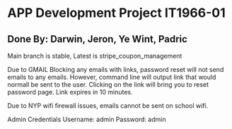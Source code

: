 <h1>APP Development Project IT1966-01</h1>
<h2>Done By: Darwin, Jeron, Ye Wint, Padric</h2>

Main branch is stable, Latest is stripe_coupon_management

Due to GMAIL Blocking any emails with links, password reset will not send emails
to any emails. However, command line will output link that would normall be sent
to the user. Clicking on the link will bring you to reset password page. 
Link expires in 10 minutes.

Due to NYP wifi firewall issues, emails cannot be sent on school wifi.

Admin Credentials
Username: admin
Password: admin
